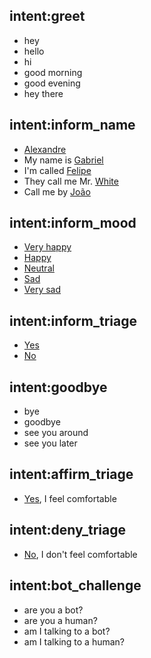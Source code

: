 ## intent:greet
- hey
- hello
- hi
- good morning
- good evening
- hey there

## intent:inform_name
- [Alexandre](name)
- My name is [Gabriel](name)
- I'm called [Felipe](name)
- They call me Mr. [White](name)
- Call me by [João](name)

## intent:inform_mood
- [Very happy](mood)
- [Happy](mood)
- [Neutral](mood)
- [Sad](mood)
- [Very sad](mood)

## intent:inform_triage
- [Yes](triage)
- [No](triage)

## intent:goodbye
- bye
- goodbye
- see you around
- see you later

## intent:affirm_triage
- [Yes](triage), I feel comfortable

## intent:deny_triage
- [No](triage), I don't feel comfortable

## intent:bot_challenge
- are you a bot?
- are you a human?
- am I talking to a bot?
- am I talking to a human?
